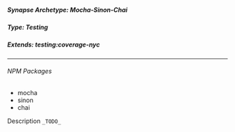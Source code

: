 <h5>Synapse Archetype: Mocha-Sinon-Chai</h2>
<h5>Type: Testing</h5>
<h5>Extends: testing:coverage-nyc</h5>

---

<h6>NPM Packages</h6>

* mocha
* sinon
* chai

Description ```_TODO_```
